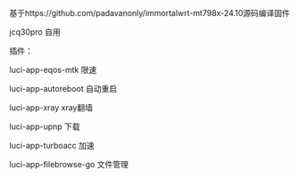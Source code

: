 基于https://github.com/padavanonly/immortalwrt-mt798x-24.10源码编译固件

jcq30pro 自用

插件：

luci-app-eqos-mtk 限速

luci-app-autoreboot 自动重启

luci-app-xray xray翻墙

luci-app-upnp 下载

luci-app-turboacc 加速

luci-app-filebrowse-go 文件管理




